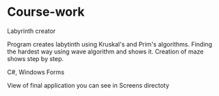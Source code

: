 # Course-work
Labyrinth creator

Program creates labytinth using Kruskal's and Prim's algorithms.
Finding the hardest way using wave algorithm and shows it.
Creation of maze shows step by step.

C#, Windows Forms

View of final application you can see in Screens directoty
